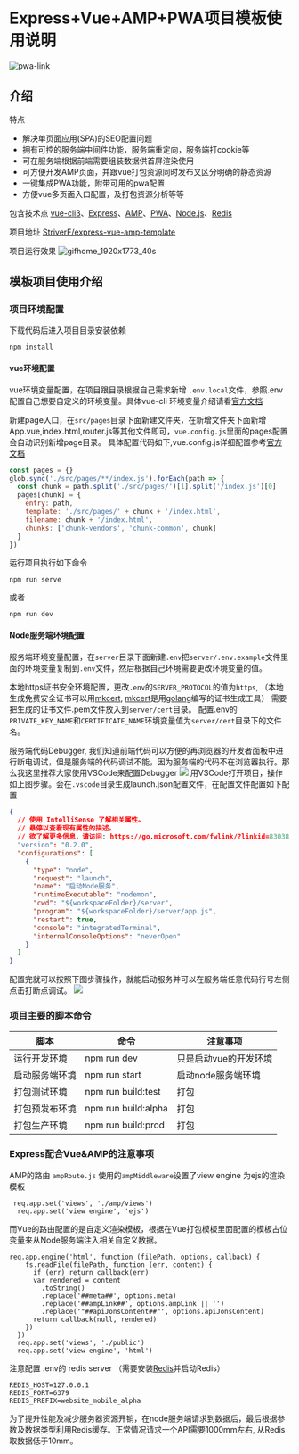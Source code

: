 # Express+Vue+AMP+PWA项目模板使用说明
![pwa-link](https://cdn.patpat.site/mweb/pwa-link.jpg)
## 介绍
特点
* 解决单页面应用(SPA)的SEO配置问题
* 拥有可控的服务端中间件功能，服务端重定向，服务端打cookie等
* 可在服务端根据前端需要组装数据供首屏渲染使用
* 可方便开发AMP页面，并跟vue打包资源同时发布又区分明确的静态资源
* 一键集成PWA功能，附带可用的pwa配置
* 方便vue多页面入口配置，及打包资源分析等等

<!-- more -->

包含技术点
[vue-cli3](https://cli.vuejs.org/guide/installation.html)、[Express](http://expressjs.com/en/guide/routing.html)、[AMP](https://amp.dev/documentation/guides-and-tutorials/?format=websites)、[PWA](https://developer.mozilla.org/zh-CN/docs/Web/Progressive_web_apps)、[Node.js](http://nodejs.cn/api/process.html)、[Redis](https://redis.io/)

项目地址
[StriverF/express-vue-amp-template](https://github.com/StriverF/express-vue-amp-template)

项目运行效果
![gifhome_1920x1773_40s](https://cdn.patpat.site/mweb/gifhome_1920x1773_40s.gif)

## 模板项目使用介绍
### 项目环境配置
下载代码后进入项目目录安装依赖
```
npm install
```
#### vue环境配置
vue环境变量配置，在项目跟目录根据自己需求新增 `.env.local`文件，参照.env配置自己想要自定义的环境变量。具体vue-cli 环境变量介绍请看[官方文档](https://cli.vuejs.org/zh/guide/mode-and-env.html)

新建page入口，在`src/pages`目录下面新建文件夹，在新增文件夹下面新增 App.vue,index.html,router.js等其他文件即可，`vue.config.js`里面的pages配置会自动识别新增page目录。
具体配置代码如下,vue.config.js详细配置参考[官方文档](https://cli.vuejs.org/zh/config/)

```javascript
const pages = {}
glob.sync('./src/pages/**/index.js').forEach(path => {
  const chunk = path.split('./src/pages/')[1].split('/index.js')[0]
  pages[chunk] = {
    entry: path,
    template: './src/pages/' + chunk + '/index.html',
    filename: chunk + '/index.html',
    chunks: ['chunk-vendors', 'chunk-common', chunk]
  }
})
```

运行项目执行如下命令

```
npm run serve
```
或者
```
npm run dev
```



#### Node服务端环境配置
服务端环境变量配置，在`server`目录下面新建`.env`把`server/.env.example`文件里面的环境变量复制到`.env`文件，然后根据自己环境需要更改环境变量的值。

本地https证书安全环境配置，更改`.env`的`SERVER_PROTOCOL`的值为`https`, （本地生成免费安全证书可以用[mkcert](https://github.com/FiloSottile/mkcert), [mkcert](https://github.com/FiloSottile/mkcert)是用[golang](https://golang.org/)编写的证书生成工具）
需要把生成的证书文件.pem文件放入到`server/cert`目录。
配置.env的`PRIVATE_KEY_NAME`和`CERTIFICATE_NAME`环境变量值为`server/cert`目录下的文件名。

服务端代码Debugger, 我们知道前端代码可以方便的再浏览器的开发者面板中进行断电调试，但是服务端的代码调试不能，因为服务端的代码不在浏览器执行。那么我这里推荐大家使用VSCode来配置Debugger
![](https://cdn.patpat.site/mweb/15744042522049.jpg)
用VSCode打开项目，操作如上图步骤。会在`.vscode`目录生成launch.json配置文件，在配置文件配置如下配置
```json
{
  // 使用 IntelliSense 了解相关属性。 
  // 悬停以查看现有属性的描述。
  // 欲了解更多信息，请访问: https://go.microsoft.com/fwlink/?linkid=830387
  "version": "0.2.0",
  "configurations": [
    {
      "type": "node",
      "request": "launch",
      "name": "启动Node服务",
      "runtimeExecutable": "nodemon",
      "cwd": "${workspaceFolder}/server",
      "program": "${workspaceFolder}/server/app.js",
      "restart": true,
      "console": "integratedTerminal",
      "internalConsoleOptions": "neverOpen"
    }
  ]
}
```
配置完就可以按照下图步骤操作，就能启动服务并可以在服务端任意代码行号左侧点击打断点调试。
![](https://cdn.patpat.site/mweb/15744047509592.jpg)


### 项目主要的脚本命令

| 脚本 | 命令 | 注意事项 |
| --- | --- | --- |
| 运行开发环境 | npm run dev | 只是启动vue的开发环境 |
| 启动服务端环境 | npm run start | 启动node服务端环境 |
| 打包测试环境 | npm run build:test | 打包 |
| 打包预发布环境 | npm run build:alpha | 打包 |
| 打包生产环境 | npm run build:prod | 打包 |

### Express配合Vue&AMP的注意事项
AMP的路由 `ampRoute.js` 使用的`ampMiddleware`设置了view engine 为ejs的渲染模板

```node
 req.app.set('views', './amp/views')
  req.app.set('view engine', 'ejs')
```

而Vue的路由配置的是自定义渲染模板，根据在Vue打包模板里面配置的模板占位变量来从Node服务端注入相关自定义数据。

```node
req.app.engine('html', function (filePath, options, callback) {
    fs.readFile(filePath, function (err, content) {
      if (err) return callback(err)
      var rendered = content
        .toString()
        .replace('##meta##', options.meta)
        .replace('##ampLink##', options.ampLink || '')
        .replace('"##apiJonsContent##"', options.apiJonsContent)
      return callback(null, rendered)
    })
  })
  req.app.set('views', './public')
  req.app.set('view engine', 'html')
```

注意配置 .env的 redis server （需要安装[Redis](https://redis.io/)并启动Redis）

```
REDIS_HOST=127.0.0.1
REDIS_PORT=6379
REDIS_PREFIX=website_mobile_alpha
```
为了提升性能及减少服务器资源开销，在node服务端请求到数据后，最后根据参数及数据类型利用Redis缓存。正常情况请求一个API需要1000mm左右, 从Redis取数据低于10mm。


